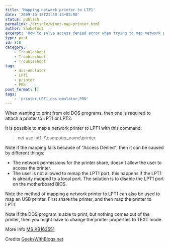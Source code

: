 ```yaml
---
title: 'Mapping network printer to LTP1'
date: '2009-10-15T21:50:14+02:00'
status: publish
permalink: /article/winnt-map-printer.html
author: Snakefoot
excerpt: 'How to solve access denied error when trying to map network printer to LPT1'
type: post
id: 818
category:
    - Troubleshoot
    - Troubleshoot
    - Troubleshoot
tag:
    - dos-emulator
    - LPT1
    - printer
    - PRN
post_format: []
tags:
    - 'printer,LPT1,dos-emulator,PRN'
---
```

When wanting to print from old DOS programs, then one is required to attach a printer to LPT1 or LPT2.  
  
 It is possible to map a network printer to LPT1 with this command:

> net use lpt1: \\\\computer\_name\\printer

 Note if the mapping fails because of "Access Denied", then it can be caused by different things:
 - The network permissions for the printer share, doesn't allow the user to access the printer.
 - The user is not allowed to remap the LPT1 port, this happens if the LPT1 is already mapped to a local port. The solution is to disable the LPT1 port on the motherboard BIOS.
 
 Note the method of mapping a network printer to LPT1 can also be used to map an USB printer. First share the printer, and then map the printer to LPT1.  
  
 Note if the DOS program is able to print, but nothing comes out of the printer, then you might have to change the printer properties to TEXT mode.  
  
 More Info [MS KB163551](http://support.microsoft.com/kb/163551 "Troubleshooting Printing Problems in Windows 2000 and Windows NT 4.0 [Q163551]")  
  
 Credits [GeeksWithBlogs.net](http://geekswithblogs.net/dtotzke/articles/26204.aspx)